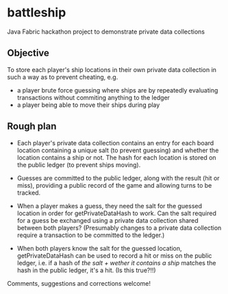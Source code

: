# battleship

Java Fabric hackathon project to demonstrate private data collections

## Objective

To store each player's ship locations in their own private data collection in such a way as to prevent cheating, e.g.

- a player brute force guessing where ships are by repeatedly evaluating transactions without commiting anything to the ledger
- a player being able to move their ships during play

## Rough plan

- Each player's private data collection contains an entry for each board location containing a unique salt (to prevent guessing) and whether the location contains a ship or not. The hash for each location is stored on the public ledger (to prevent ships moving).

- Guesses are committed to the public ledger, along with the result (hit or miss), providing a public record of the game and allowing turns to be tracked.

- When a player makes a guess, they need the salt for the guessed location in order for getPrivateDataHash to work. Can the salt required for a guess be exchanged using a private data collection shared between both players? (Presumably changes to a private data collection require a transaction to be committed to the ledger.)

- When both players know the salt for the guessed location, getPrivateDataHash can be used to record a hit or miss on the public ledger, i.e. if a hash of _the salt + wether it contains a ship_ matches the hash in the public ledger, it's a hit. (Is this true?!!)

Comments, suggestions and corrections welcome!
